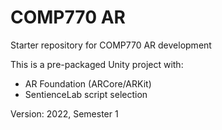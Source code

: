# COMP770 AR

Starter repository for COMP770 AR development

This is a pre-packaged Unity project with:

- AR Foundation (ARCore/ARKit)
- SentienceLab script selection

Version: 2022, Semester 1
